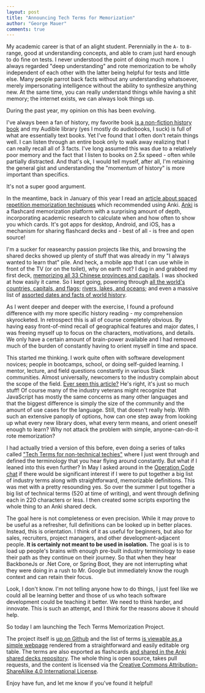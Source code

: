```yaml
---
layout: post
title: "Announcing Tech Terms for Memorization"
author: "George Mauer"
comments: true
---
```


My academic career is that of an alight student. Perennially in the `A-` to `B-` range, good at understanding concepts, and able to cram just hard enough to do fine on tests. I never understood the point of doing much more. I always regarded "deep understanding" and rote memorization to be wholly independent of each other with the latter being helpful for tests and little else. Many people parrot back facts without any understanding whatsoever, merely impersonating intelligence without the ability to synthesize anything new. At the same time, you can really understand things while having a shit memory; the internet exists, we can always look things up.

During the past year, my opinion on this has been evolving.

I've always been a fan of history, my favorite book [is a non-fiction history book](https://www.amazon.com/Why-West-Rules-Now-Patterns/dp/0312611692) and my Audible library (yes I mostly do audiobooks, I suck) is full of what are essentially text books. Yet I've found that I often don't retain things well. I can listen through an entire book only to walk away realizing that I can really recall all of 3 facts. I've long assumed this was due to a relatively poor memory and the fact that I listen to books on 2.5x speed - often while partially distracted. And that's ok, I would tell myself, after all, I'm retaining the general gist and understanding the "momentum of history" is more important than specifics.

It's not a super good argument.

In the meantime, back in January of this year I read an [article about spaced repetition memorization techniques](https://medium.freecodecamp.org/use-spaced-repetition-with-anki-to-learn-to-code-faster-7c334d448c3c) which recommended using Anki. [Anki](https://ankiweb.net/) is a flashcard memorization platform with a surprising amount of depth, incorporating academic research to calculate when and how often to show you which cards. It's got apps for desktop, Android, and iOS, has a mechanism for sharing flashcard decks and - best of all - is free and open source!

I'm a sucker for reasearchy passion projects like this, and browsing the shared decks showed up plenty of stuff that was already in my "I always wanted to learn that" pile. And heck, a mobile app that I can use while in front of the TV (or on the toilet), why on earth not? I dug in and grabbed my first deck, [memorizing all 33 Chinese provinces and capitals](https://ankiweb.net/shared/info/3066506982). I was shocked at how easily it came. So I kept going, powering through [all the world's countries, capitals, and flags](https://ankiweb.net/shared/info/2109889812); [rivers, lakes, and oceans](https://ankiweb.net/shared/info/1399758390); and even a massive list of [assorted dates and facts of world history](https://ankiweb.net/shared/info/2401376321).

As I went deeper and deeper with the exercise, I found a profound difference with my more specific history reading - my comprehension skyrocketed. In retrospect this is all of course completely obvious. By having easy front-of-mind recall of geographical features and major dates, I was freeing myself up to focus on the characters, motivations, and details. We only have a certain amount of brain-power available and I had removed much of the burden of constantly having to orient myself in time and space.

This started me thinking. I work quite often with software development novices; people in bootcamps, school, or doing self-guided learning. I mentor, lecture, and field questions constantly in various Slack communities. Almost universally, newcomers to the industry complain about the scope of the field. [Ever seen this article?](https://hackernoon.com/how-it-feels-to-learn-javascript-in-2016-d3a717dd577f) He's right, it's just so much stuff! Of course many of the industry veterans might recognize that JavaScript has mostly the same concerns as many other languages and that the biggest difference is simply the size of the community and the amount of use cases for the language. Still, that doesn't really help. With such an extensive panoply of options, how can one step away from looking up what every new library does, what every term means, and orient oneself enough to learn? Why not attack the problem with simple, anyone-can-do-it rote memorization?

I had actually tried a version of this before, even doing a series of talks called ["Tech Terms for non-technical techies"](https://docs.google.com/presentation/d/1z9j9jUH8wgRcV__5SubmkEA9YZe2wIDb25Mf8DwD7QI/edit#slide=id.p) where I just went through and defined the terminology that you hear flying around constantly. But what if I leaned into this even further? In May I asked around in the [Operation Code chat](https://operationcode.org/) if there would be significant interest if I were to put together a big list of industry terms along with straightforward, memorizable definitions. This was met with a pretty resounding yes. So over the summer I put together a big list of technical terms (520 at time of writing), and went through defining each in 220 characters or less. I then created some scripts exporting the whole thing to an Anki shared deck.

The goal here is not completeness or even precision. While it may prove to be useful as a refresher, full definitions can be looked up in better places. Instead, this is orientation. I think of it as useful for beginners, but also for sales, recruiters, project managers, and other development-adjacent people. **It is certainly not meant to be used in isolation.** The goal is is to load up people's brains with enough pre-built industry terminology to ease their path as they continue on their journey. So that when they hear BackboneJs or .Net Core, or Spring Boot, they are not interrupting what they were doing in a rush to Mr. Google but immediately know the rough context and can retain their focus.

Look, I don't know. I'm not telling anyone how to do things, I just feel like we could all be learning better and those of us who teach software development could be teaching it better. We need to think harder, and innovate. This is such an attempt, and I think for the reasons above it should help.

So today I am launching the Tech Terms Memorization Project.

The project itself is [up on Github](https://github.com/togakangaroo/tech-terms) and the list of terms [is viewable as a simple webpage](https://github.com/togakangaroo/tech-terms/blob/master/terms.org) rendered from a straightforward and easily editable org table. The terms are also exported as flashcards [and shared in the Anki shared decks repository](https://ankiweb.net/shared/info/40916824). The whole thing is open source, takes pull requests, and the content is licensed via the [Creative Commons Attribution-ShareAlike 4.0 International License](http://creativecommons.org/licenses/by-sa/4.0/).

Enjoy have fun, and let me know if you've found it helpful!
